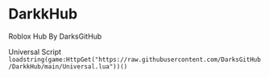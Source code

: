 # DarkkHub
Roblox Hub By DarksGitHub

Universal Script
`loadstring(game:HttpGet("https://raw.githubusercontent.com/DarksGitHub/DarkkHub/main/Universal.lua"))()`
